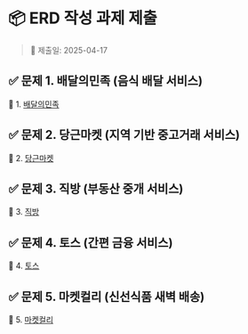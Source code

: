 # 📦 ERD 작성 과제 제출

> 📅 제출일: 2025-04-17

## ✅ 문제 1. 배달의민족 (음식 배달 서비스)

🔗 1. [배달의민족](https://github.com/Novelike/DOC/tree/master/diagram/erd/baemin/baemin.md)

## ✅ 문제 2. 당근마켓 (지역 기반 중고거래 서비스)

🔗 2. [당근마켓](https://github.com/Novelike/DOC/tree/master/diagram/erd/baemin/carrot.md)

## ✅ 문제 3. 직방 (부동산 중개 서비스)

🔗 3. [직방](https://github.com/Novelike/DOC/tree/master/diagram/erd/zigbang/zigbang.md)

## ✅ 문제 4. 토스 (간편 금융 서비스)

🔗 4. [토스](https://github.com/Novelike/DOC/tree/master/diagram/erd/toss/toss.md)

## ✅ 문제 5. 마켓컬리 (신선식품 새벽 배송)

🔗 5. [마켓컬리](https://github.com/Novelike/DOC/tree/master/diagram/erd/kurly/kurly.md)
